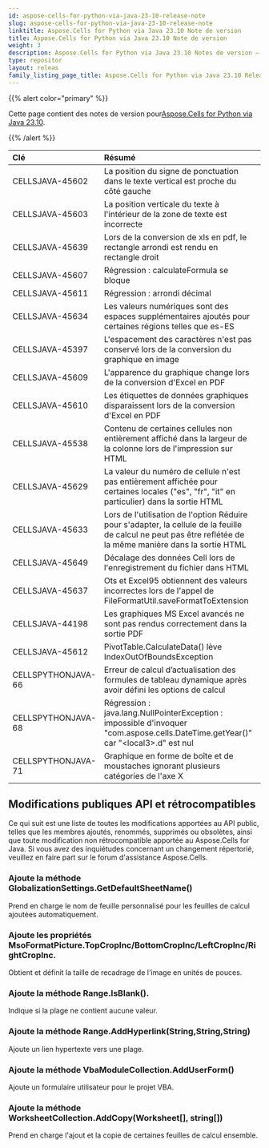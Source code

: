 ```yaml
---
id: aspose-cells-for-python-via-java-23-10-release-note
slug: aspose-cells-for-python-via-java-23-10-release-note
linktitle: Aspose.Cells for Python via Java 23.10 Note de version
title: Aspose.Cells for Python via Java 23.10 Note de version
weight: 3
description: Aspose.Cells for Python via Java 23.10 Notes de version – les dernières mises à jour et correctifs
type: repositor
layout: releas
family_listing_page_title: Aspose.Cells for Python via Java 23.10 Release Note
---
```

{{% alert color="primary" %}}

 Cette page contient des notes de version pour[Aspose.Cells for Python via Java 23.10](https://releases.aspose.com/cells/python-java/new-releases/aspose.cells-for-python-via-java-23.10/).

{{% /alert %}}

|**Clé**|**Résumé**|**Catégorie**|
| :- | :- | :- |
|CELLSJAVA-45602|La position du signe de ponctuation dans le texte vertical est proche du côté gauche|
|CELLSJAVA-45603|La position verticale du texte à l'intérieur de la zone de texte est incorrecte|
|CELLSJAVA-45639|Lors de la conversion de xls en pdf, le rectangle arrondi est rendu en rectangle droit|
|CELLSJAVA-45607|Régression : calculateFormula se bloque|
|CELLSJAVA-45611|Régression : arrondi décimal|
|CELLSJAVA-45634|Les valeurs numériques sont des espaces supplémentaires ajoutés pour certaines régions telles que es-ES|
|CELLSJAVA-45397| L'espacement des caractères n'est pas conservé lors de la conversion du graphique en image|
|CELLSJAVA-45609| L'apparence du graphique change lors de la conversion d'Excel en PDF|
|CELLSJAVA-45610| Les étiquettes de données graphiques disparaissent lors de la conversion d'Excel en PDF|
|CELLSJAVA-45538| Contenu de certaines cellules non entièrement affiché dans la largeur de la colonne lors de l'impression sur HTML|
|CELLSJAVA-45629|La valeur du numéro de cellule n'est pas entièrement affichée pour certaines locales ("es", "fr", "it" en particulier) dans la sortie HTML|
|CELLSJAVA-45633|Lors de l'utilisation de l'option Réduire pour s'adapter, la cellule de la feuille de calcul ne peut pas être reflétée de la même manière dans la sortie HTML|
|CELLSJAVA-45649|Décalage des données Cell lors de l'enregistrement du fichier dans HTML|
|CELLSJAVA-45637|Ots et Excel95 obtiennent des valeurs incorrectes lors de l'appel de FileFormatUtil.saveFormatToExtension|
|CELLSJAVA-44198|Les graphiques MS Excel avancés ne sont pas rendus correctement dans la sortie PDF|
|CELLSJAVA-45612|PivotTable.CalculateData() lève IndexOutOfBoundsException|
|CELLSPYTHONJAVA-66|Erreur de calcul d’actualisation des formules de tableau dynamique après avoir défini les options de calcul|
|CELLSPYTHONJAVA-68|Régression : java.lang.NullPointerException : impossible d'invoquer "com.aspose.cells.DateTime.getYear()" car "\<local3\>.d" est nul|
|CELLSPYTHONJAVA-71|Graphique en forme de boîte et de moustaches ignorant plusieurs catégories de l'axe X|

##  **Modifications publiques API et rétrocompatibles**

Ce qui suit est une liste de toutes les modifications apportées au API public, telles que les membres ajoutés, renommés, supprimés ou obsolètes, ainsi que toute modification non rétrocompatible apportée au Aspose.Cells for Java. Si vous avez des inquiétudes concernant un changement répertorié, veuillez en faire part sur le forum d'assistance Aspose.Cells.

###  **Ajoute la méthode GlobalizationSettings.GetDefaultSheetName()**

Prend en charge le nom de feuille personnalisé pour les feuilles de calcul ajoutées automatiquement.

###  **Ajoute les propriétés MsoFormatPicture.TopCropInc/BottomCropInc/LeftCropInc/RightCropInc.**

Obtient et définit la taille de recadrage de l'image en unités de pouces.

###  **Ajoute la méthode Range.IsBlank().**

Indique si la plage ne contient aucune valeur.

###  **Ajoute la méthode Range.AddHyperlink(String,String,String)**

Ajoute un lien hypertexte vers une plage.

###  **Ajoute la méthode VbaModuleCollection.AddUserForm()**

Ajoute un formulaire utilisateur pour le projet VBA.

###  **Ajoute la méthode WorksheetCollection.AddCopy(Worksheet[], string[])**

 Prend en charge l'ajout et la copie de certaines feuilles de calcul ensemble.
